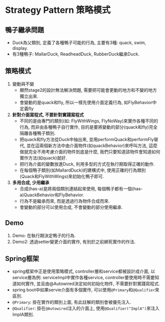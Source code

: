 # Strategy Pattern 策略模式

## 鴨子繼承問題

* Duck為父類別, 定義了各種鴨子可能的行為, 主要有3種: quack, swim, display.
* 有3種鴨子: MallarDuck, ReadheadDuck, RubberDuck繼承Duck.

## 策略模式

1. 變動與不變
	* 顯然stage2的設計無法解決問題, 需要把可能會更動的地方和不變的地方獨立出來.
	* 會變動的是quack和fly, 所以一樣先使用介面定義行為, 如FlyBehavior中定義fly
1. __針對介面寫程式, 不要針對實踐寫程式__
	* 不同的是由專門的類別(如: FlyWithWings, FlyNoWay)來實作各種不同的行為, 而非由各種鴨子自行實作, 目的是要將變動的部分(quack和fly)完全隔離各種鴨子類別.
	* 把quack和fly方法從Duck中抽出來, 並用performQuack和performFly替代, 並在這兩個新方法中由介面物件(如quackBehavior)來呼叫方法, 這麼做就完全不用考慮介面的物件到底是什麼, 我們只要知道該物件會知道如何實作方法(如quack)就好.
	* 把行為介面的變數放進Duck, 利用多型的方式在執行期取得正確的動作.
	* 在每個鴨子類別(如MallardDuck)的建構式中, 使用正確的行為類別(Quack和FlyWithWings)來初始化鴨子即可.
1. __多用合成, 少用繼承__
	* 合成(has-a)是將兩個類別連結起來使用, 每個鴨子都有一個(has-a)QuackBehavior和FlyBehavior.
	* 行為不是繼承而來, 而是透過行為物件合成而來.
	* 會變動的部分可以使用合成, 不會變動的部分使用繼承.

## Demo

1. Demo: 在執行期決定鴨子的行為.
1. Demo2: 透過setter變更介面的實作, 有別於之前綁死實作的作法.

## Spring框架

* spring框架中正是使用策略模式, controller層和service都被設計成介面, 以service層為例: serviceImpl中實作各種service, controller要使用時不需要知道如何實作, 並且由@Autowired決定如何初始化物件, 不需要針對實踐寫程式.
* spring boot中如果servie介面有多個實作, 可以使用`@Primary`和`@Qualifier`來區別.
* `@Primary`: 掛在實作的類別上面, 有此註解的類別會被優先注入.
* `@Qualifier`: 掛在`@Autowired`注入的介面上, 使用`@Qualifier("ImplA")`來注入ImplA類別.
